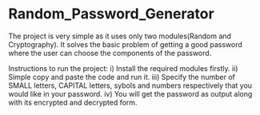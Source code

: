 # Random_Password_Generator
The project is very simple as it uses only two modules(Random and Cryptography).
It solves the basic problem of getting a good password where the user can choose the components of the password.

Instructions to run the project:
  i) Install the required modules firstly.
 ii) Simple copy and paste the code and run it.
iii) Specify the number of SMALL letters, CAPITAL letters, sybols and numbers respectively
     that you would like in your password.
 iv) You will get the password as output along with its encrypted and decrypted form.

